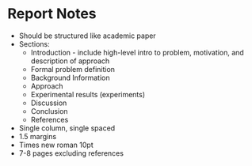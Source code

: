 # Report Notes

- Should be structured like academic paper
- Sections:
  - Introduction - include high-level intro to problem, motivation, and
    description of approach
  - Formal problem definition
  - Background Information
  - Approach
  - Experimental results (experiments)
  - Discussion
  - Conclusion
  - References
- Single column, single spaced
- 1.5 margins
- Times new roman 10pt
- 7-8 pages excluding references
